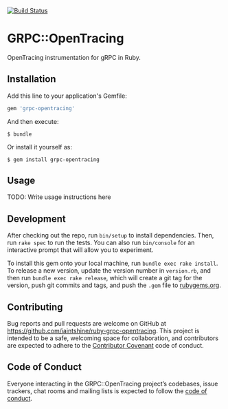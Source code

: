 [![Build Status](https://travis-ci.org/iaintshine/ruby-grpc-opentracing.svg?branch=master)](https://travis-ci.org/iaintshine/ruby-grpc-opentracing)

# GRPC::OpenTracing

OpenTracing instrumentation for gRPC in Ruby.

## Installation

Add this line to your application's Gemfile:

```ruby
gem 'grpc-opentracing'
```

And then execute:

    $ bundle

Or install it yourself as:

    $ gem install grpc-opentracing

## Usage

TODO: Write usage instructions here

## Development

After checking out the repo, run `bin/setup` to install dependencies. Then, run `rake spec` to run the tests. You can also run `bin/console` for an interactive prompt that will allow you to experiment.

To install this gem onto your local machine, run `bundle exec rake install`. To release a new version, update the version number in `version.rb`, and then run `bundle exec rake release`, which will create a git tag for the version, push git commits and tags, and push the `.gem` file to [rubygems.org](https://rubygems.org).

## Contributing

Bug reports and pull requests are welcome on GitHub at https://github.com/iaintshine/ruby-grpc-opentracing. This project is intended to be a safe, welcoming space for collaboration, and contributors are expected to adhere to the [Contributor Covenant](http://contributor-covenant.org) code of conduct.

## Code of Conduct

Everyone interacting in the GRPC::OpenTracing project’s codebases, issue trackers, chat rooms and mailing lists is expected to follow the [code of conduct](https://github.com/iaintshine/ruby-grpc-opentracing/blob/master/CODE_OF_CONDUCT.md).

